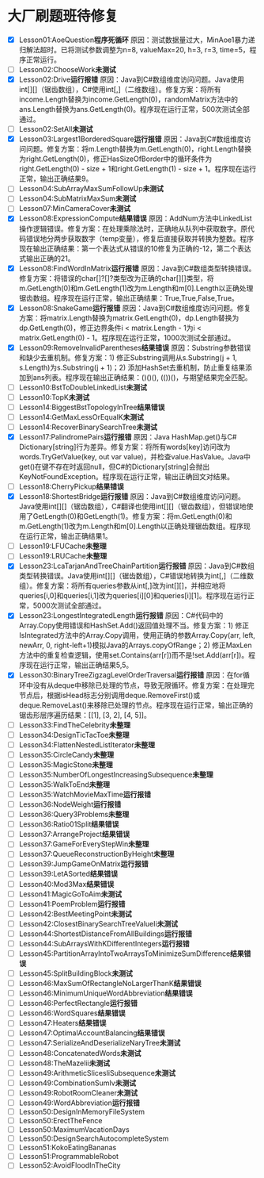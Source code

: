 ﻿# 大厂刷题班待修复

- [x] Lesson01:AoeQuestion**程序死循环** 原因：测试数据量过大，MinAoe1暴力递归解法超时。已将测试参数调整为n=8, valueMax=20, h=3, r=3, time=5，程序正常运行。
- [ ] Lesson02:ChooseWork**未测试**
- [x] Lesson02:Drive**运行报错** 原因：Java到C#数组维度访问问题。Java使用int[][]（锯齿数组），C#使用int[,]（二维数组）。修复方案：将所有income.Length替换为income.GetLength(0)，randomMatrix方法中的ans.Length替换为ans.GetLength(0)。程序现在运行正常，500次测试全部通过。
- [ ] Lesson02:SetAll**未测试**
- [x] Lesson03:Largest1BorderedSquare**运行报错** 原因：Java到C#数组维度访问问题。修复方案：将m.Length替换为m.GetLength(0)，right.Length替换为right.GetLength(0)，修正HasSizeOfBorder中的循环条件为right.GetLength(0) - size + 1和right.GetLength(1) - size + 1。程序现在运行正常，输出正确结果9。
- [ ] Lesson04:SubArrayMaxSumFollowUp**未测试**
- [ ] Lesson04:SubMatrixMaxSum**未测试**
- [ ] Lesson07:MinCameraCover**未测试**
- [x] Lesson08:ExpressionCompute**结果错误** 原因：AddNum方法中LinkedList操作逻辑错误。修复方案：在处理乘除法时，正确地从队列中获取数字。原代码错误地分两步获取数字（temp变量），修复后直接获取并转换为整数。程序现在输出正确结果：第一个表达式从错误的10修复为正确的-12，第二个表达式输出正确的21。
- [x] Lesson08:FindWordInMatrix**运行报错** 原因：Java到C#数组类型转换错误。修复方案：将错误的char[]?[]?类型改为正确的char[][]类型，将m.GetLength(0)和m.GetLength(1)改为m.Length和m[0].Length以正确处理锯齿数组。程序现在运行正常，输出正确结果：True,True,False,True。
- [x] Lesson08:SnakeGame**运行报错** 原因：Java到C#数组维度访问问题。修复方案：将matrix.Length替换为matrix.GetLength(0)，dp.Length替换为dp.GetLength(0)，修正边界条件i < matrix.Length - 1为i < matrix.GetLength(0) - 1。程序现在运行正常，1000次测试全部通过。
- [x] Lesson09:RemoveInvalidParentheses**结果错误** 原因：Substring参数错误和缺少去重机制。修复方案：1) 修正Substring调用从s.Substring(j + 1, s.Length)为s.Substring(j + 1)；2) 添加HashSet去重机制，防止重复结果添加到ans列表。程序现在输出正确结果：()()(), (())()，与期望结果完全匹配。
- [ ] Lesson10:BstToDoubleLinkedList**未测试**
- [ ] Lesson10:TopK**未测试**
- [ ] Lesson14:BiggestBstTopologyInTree**结果错误**
- [ ] Lesson14:GetMaxLessOrEqualK**未测试**
- [ ] Lesson14:RecoverBinarySearchTree**未测试**
- [x] Lesson17:PalindromePairs**运行报错** 原因：Java HashMap.get()与C# Dictionary[string]行为差异。修复方案：将所有words[key]访问改为words.TryGetValue(key, out var value)，并检查value.HasValue。Java中get()在键不存在时返回null，但C#的Dictionary[string]会抛出KeyNotFoundException。程序现在运行正常，输出正确回文对结果。
- [ ] Lesson18:CherryPickup**结果错误**
- [x] Lesson18:ShortestBridge**运行报错** 原因：Java到C#数组维度访问问题。Java使用int[][]（锯齿数组），C#翻译也使用int[][]（锯齿数组），但错误地使用了GetLength(0)和GetLength(1)。修复方案：将m.GetLength(0)和m.GetLength(1)改为m.Length和m[0].Length以正确处理锯齿数组。程序现在运行正常，输出正确结果1。
- [ ] Lesson19:LFUCache**未整理**
- [ ] Lesson19:LRUCache**未整理**
- [x] Lesson23:LcaTarjanAndTreeChainPartition**运行报错** 原因：Java到C#数组类型转换错误。Java使用int[][]（锯齿数组），C#错误地转换为int[,]（二维数组）。修复方案：将所有queries参数从int[,]改为int[][]，并相应地将queries[i,0]和queries[i,1]改为queries[i][0]和queries[i][1]。程序现在运行正常，5000次测试全部通过。
- [x] Lesson23:LongestIntegratedLength**运行报错** 原因：C#代码中的Array.Copy使用错误和HashSet.Add()返回值处理不当。修复方案：1) 修正IsIntegrated方法中的Array.Copy调用，使用正确的参数Array.Copy(arr, left, newArr, 0, right-left+1)模拟Java的Arrays.copyOfRange；2) 修正MaxLen方法中的重复检查逻辑，使用set.Contains(arr[r])而不是!set.Add(arr[r])。程序现在运行正常，输出正确结果5,5。
- [x] Lesson30:BinaryTreeZigzagLevelOrderTraversal**运行报错** 原因：在for循环中没有从deque中移除已处理的节点，导致无限循环。修复方案：在处理完节点后，根据isHead标志分别调用deque.RemoveFirst()或deque.RemoveLast()来移除已处理的节点。程序现在运行正常，输出正确的锯齿形层序遍历结果：[[1], [3, 2], [4, 5]]。
- [ ] Lesson33:FindTheCelebrity**未整理**
- [ ] Lesson34:DesignTicTacToe**未整理**
- [ ] Lesson34:FlattenNestedListIterator**未整理**
- [ ] Lesson35:CircleCandy**未整理**
- [ ] Lesson35:MagicStone**未整理**
- [ ] Lesson35:NumberOfLongestIncreasingSubsequence**未整理**
- [ ] Lesson35:WalkToEnd**未整理**
- [ ] Lesson35:WatchMovieMaxTime**运行报错**
- [ ] Lesson36:NodeWeight**运行报错**
- [ ] Lesson36:Query3Problems**未整理**
- [ ] Lesson36:Ratio01Split**结果错误**
- [ ] Lesson37:ArrangeProject**结果错误**
- [ ] Lesson37:GameForEveryStepWin**未整理**
- [ ] Lesson37:QueueReconstructionByHeight**未整理**
- [ ] Lesson39:JumpGameOnMatrix**运行报错**
- [ ] Lesson39:LetASorted**结果错误**
- [ ] Lesson40:Mod3Max**结果错误**
- [ ] Lesson41:MagicGoToAim**未测试**
- [ ] Lesson41:PoemProblem**运行报错**
- [ ] Lesson42:BestMeetingPoint**未测试**
- [ ] Lesson42:ClosestBinarySearchTreeValueIi**未测试**
- [ ] Lesson44:ShortestDistanceFromAllBuildings**运行报错**
- [ ] Lesson44:SubArraysWithKDifferentIntegers**运行报错**
- [ ] Lesson45:PartitionArrayIntoTwoArraysToMinimizeSumDifference**结果错误**
- [ ] Lesson45:SplitBuildingBlock**未测试**
- [ ] Lesson46:MaxSumOfRectangleNoLargerThanK**结果错误**
- [ ] Lesson46:MinimumUniqueWordAbbreviation**结果错误**
- [ ] Lesson46:PerfectRectangle**运行报错**
- [ ] Lesson46:WordSquares**结果错误**
- [ ] Lesson47:Heaters**结果错误**
- [ ] Lesson47:OptimalAccountBalancing**结果错误**
- [ ] Lesson47:SerializeAndDeserializeNaryTree**未测试**
- [ ] Lesson48:ConcatenatedWords**未测试**
- [ ] Lesson48:TheMazeIii**未测试**
- [ ] Lesson49:ArithmeticSlicesIiSubsequence**未测试**
- [ ] Lesson49:CombinationSumIv**未测试**
- [ ] Lesson49:RobotRoomCleaner**未测试**
- [ ] Lesson49:WordAbbreviation**运行报错**
- [ ] Lesson50:DesignInMemoryFileSystem
- [ ] Lesson50:ErectTheFence
- [ ] Lesson50:MaximumVacationDays
- [ ] Lesson50:DesignSearchAutocompleteSystem
- [ ] Lesson51:KokoEatingBananas
- [ ] Lesson51:ProgrammableRobot
- [ ] Lesson52:AvoidFloodInTheCity